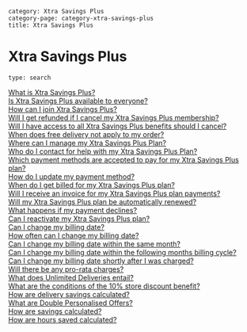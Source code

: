 ```meta-category
category: Xtra Savings Plus
category-page: category-xtra-savings-plus
title: Xtra Savings Plus
```
# Xtra Savings Plus

```component
type: search 
```

[What is Xtra Savings Plus?](pages://xtra-savings-plus-what-is-xtra-savings-plus)  
[Is Xtra Savings Plus available to everyone?](pages://xtra-savings-plus-is-xtra-savings-plus-available-to-everyone)  
[How can I join Xtra Savings Plus?](pages://xtra-savings-plus-how-can-i-join-xtra-savings-plus)  
[Will I get refunded if I cancel my Xtra Savings Plus membership?](pages://xtra-savings-plus-will-i-get-refunded-if-i-cancel-my-xtra-savings-plus-membership)  
[Will I have access to all Xtra Savings Plus benefits should I cancel?](pages://xtra-savings-plus-will-i-have-access-to-all-xtra-savings-plus-benefits-should-i-cancel)  
[When does free delivery not apply to my order?](pages://xtra-savings-plus-when-does-free-delivery-not-apply-to-my-order)  
[Where can I manage my Xtra Savings Plus Plan?](pages://xtra-savings-plus-where-can-i-manage-my-xtra-savings-plus-plan)  
[Who do I contact for help with my Xtra Savings Plus Plan?](pages://xtra-savings-plus-who-do-i-contact-for-help-with-my-xtra-savings-plus-plan)  
[Which payment methods are accepted to pay for my Xtra Savings Plus plan?](pages://xtra-savings-plus-which-payment-methods-are-accepted-to-pay-for-my-xtra-savings-plus-plan)  
[How do I update my payment method?](pages://xtra-savings-plus-how-do-i-update-my-payment-method)  
[When do I get billed for my Xtra Savings Plus plan?](pages://xtra-savings-plus-when-do-i-get-billed-for-my-xtra-savings-plus-plan)  
[Will I receive an invoice for my Xtra Savings Plus plan payments?](pages://xtra-savings-plus-will-i-receive-an-invoice-for-my-xtra-savings-plus-plan-payments)  
[Will my Xtra Savings Plus plan be automatically renewed?](pages://xtra-savings-plus-will-my-xtra-savings-plus-plan-be-automatically-renewed)  
[What happens if my payment declines?](pages://xtra-savings-plus-what-happens-if-my-payment-declines)  
[Can I reactivate my Xtra Savings Plus plan?](pages://xtra-savings-plus-can-i-reactivate-my-xtra-savings-plus-plan)  
[Can I change my billing date?](pages://xtra-savings-plus-can-i-change-my-billing-date)  
[How often can I change my billing date?](pages://xtra-savings-plus-how-often-can-I-change-my-billing-date)  
[Can I change my billing date within the same month?](pages://xtra-savings-plus-can-i-change-my-billing-date-within-the-same-month)  
[Can I change my billing date within the following months billing cycle?](pages://xtra-savings-plus-can-i-change-my-billing-date-within-the-following-months-billing-cycle)  
[Can I change my billing date shortly after I was charged?](pages://xtra-savings-plus-can-i-change-my-billing-date-shortly-after-i-was-charged)  
[Will there be any pro-rata charges?](pages://xtra-savings-plus-will-there-be-any-pro-rata-charges)  
[What does Unlimited Deliveries entail?](pages://xtra-savings-plus-what-does-unlimited-delivery-entail)  
[What are the conditions of the 10% store discount benefit?](pages://xtra-savings-plus-what-are-the-conditions-of-the-10-store-discount-benefit)  
[How are delivery savings calculated?](pages://xtra-savings-plus-how-are-delivery-savings-calculated)  
[What are Double Personalised Offers?](pages://xtra-savings-plus-what-are-double-personalised-offers)  
[How are savings calculated?](pages://xtra-savings-plus-how-are-savings-calculated)  
[How are hours saved calculated?](pages://xtra-savings-plus-how-are-hours-saved-calculated)  
